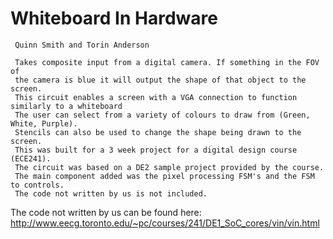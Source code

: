 # Whiteboard In Hardware
	 Quinn Smith and Torin Anderson
   
	 Takes composite input from a digital camera. If something in the FOV of
	 the camera is blue it will output the shape of that object to the screen.
	 This circuit enables a screen with a VGA connection to function similarly to a whiteboard
	 The user can select from a variety of colours to draw from (Green, White, Purple).
	 Stencils can also be used to change the shape being drawn to the screen.
	 This was built for a 3 week project for a digital design course (ECE241).
	 The circuit was based on a DE2 sample project provided by the course.
	 The main component added was the pixel processing FSM's and the FSM to controls.
	 The code not written by us is not included.
   
   The code not written by us can be found here:
   http://www.eecg.toronto.edu/~pc/courses/241/DE1_SoC_cores/vin/vin.html
   
   

